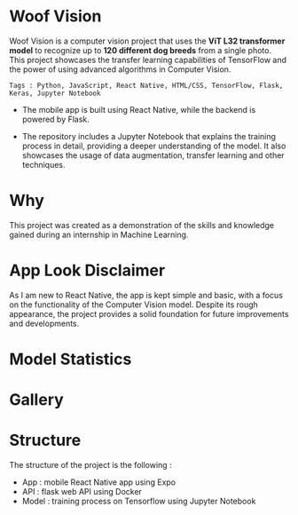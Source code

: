 # Woof Vision
Woof Vision is a computer vision project that uses the **ViT L32 transformer model** to recognize up to **120 different dog breeds** from a single photo. This project showcases the transfer learning capabilities of TensorFlow and the power of using advanced algorithms in Computer Vision.

```
Tags : Python, JavaScript, React Native, HTML/CSS, TensorFlow, Flask, Keras, Jupyter Notebook
```

 * The mobile app is built using React Native, while the backend is powered by Flask.

 * The repository includes a Jupyter Notebook that explains the training process in detail, providing a deeper understanding of the model. It also showcases the usage of data augmentation, transfer learning and other techniques.

# Why
This project was created as a demonstration of the skills and knowledge gained during an internship in Machine Learning.

# App Look Disclaimer
As I am new to React Native, the app is kept simple and basic, with a focus on the functionality of the Computer Vision model. Despite its rough appearance, the project provides a solid foundation for future improvements and developments.

# Model Statistics
<insert graphs and data>

# Gallery
<insert photos and gifs>

# Structure
The structure of the project is the following :
 - App : mobile React Native app using Expo
 - API : flask web API using Docker
 - Model : training process on Tensorflow using Jupyter Notebook
